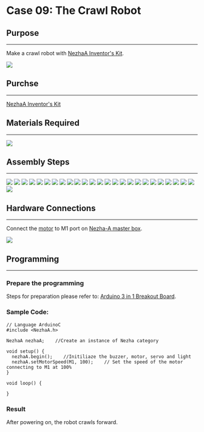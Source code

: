 ﻿# Case 09: The Crawl Robot

## Purpose
---
Make a crawl robot with [NezhaA Inventor's Kit](https://shop.elecfreaks.com/products/elecfreaks-arduino-36-in-1-nezha-a-inventors-kit?_pos=2&_sid=e1dfa3343&_ss=r).

![](https://wiki-media-ef.oss-cn-hongkong.aliyuncs.com/i18n/en/docusaurus-plugin-content-docs/current/arduino/building-blocks/nezhaa-inventors-kit/images/neza-a-case-09-01.png)

## Purchse
---
 [NezhaA Inventor's Kit](https://shop.elecfreaks.com/products/elecfreaks-arduino-36-in-1-nezha-a-inventors-kit?_pos=2&_sid=e1dfa3343&_ss=r)

## Materials Required
---
![](https://wiki-media-ef.oss-cn-hongkong.aliyuncs.com/i18n/en/docusaurus-plugin-content-docs/current/arduino/building-blocks/nezhaa-inventors-kit/images/neza-a-case-09-02.png)

## Assembly Steps
---
![](https://wiki-media-ef.oss-cn-hongkong.aliyuncs.com/i18n/en/docusaurus-plugin-content-docs/current/arduino/building-blocks/nezhaa-inventors-kit/images/neza-a-step-09-01.png)
![](https://wiki-media-ef.oss-cn-hongkong.aliyuncs.com/i18n/en/docusaurus-plugin-content-docs/current/arduino/building-blocks/nezhaa-inventors-kit/images/neza-a-step-09-02.png)
![](https://wiki-media-ef.oss-cn-hongkong.aliyuncs.com/i18n/en/docusaurus-plugin-content-docs/current/arduino/building-blocks/nezhaa-inventors-kit/images/neza-a-step-09-03.png)
![](https://wiki-media-ef.oss-cn-hongkong.aliyuncs.com/i18n/en/docusaurus-plugin-content-docs/current/arduino/building-blocks/nezhaa-inventors-kit/images/neza-a-step-09-04.png)
![](https://wiki-media-ef.oss-cn-hongkong.aliyuncs.com/i18n/en/docusaurus-plugin-content-docs/current/arduino/building-blocks/nezhaa-inventors-kit/images/neza-a-step-09-05.png)
![](https://wiki-media-ef.oss-cn-hongkong.aliyuncs.com/i18n/en/docusaurus-plugin-content-docs/current/arduino/building-blocks/nezhaa-inventors-kit/images/neza-a-step-09-06.png)
![](https://wiki-media-ef.oss-cn-hongkong.aliyuncs.com/i18n/en/docusaurus-plugin-content-docs/current/arduino/building-blocks/nezhaa-inventors-kit/images/neza-a-step-09-07.png)
![](https://wiki-media-ef.oss-cn-hongkong.aliyuncs.com/i18n/en/docusaurus-plugin-content-docs/current/arduino/building-blocks/nezhaa-inventors-kit/images/neza-a-step-09-08.png)
![](https://wiki-media-ef.oss-cn-hongkong.aliyuncs.com/i18n/en/docusaurus-plugin-content-docs/current/arduino/building-blocks/nezhaa-inventors-kit/images/neza-a-step-09-09.png)
![](https://wiki-media-ef.oss-cn-hongkong.aliyuncs.com/i18n/en/docusaurus-plugin-content-docs/current/arduino/building-blocks/nezhaa-inventors-kit/images/neza-a-step-09-10.png)
![](https://wiki-media-ef.oss-cn-hongkong.aliyuncs.com/i18n/en/docusaurus-plugin-content-docs/current/arduino/building-blocks/nezhaa-inventors-kit/images/neza-a-step-09-11.png)
![](https://wiki-media-ef.oss-cn-hongkong.aliyuncs.com/i18n/en/docusaurus-plugin-content-docs/current/arduino/building-blocks/nezhaa-inventors-kit/images/neza-a-step-09-12.png)
![](https://wiki-media-ef.oss-cn-hongkong.aliyuncs.com/i18n/en/docusaurus-plugin-content-docs/current/arduino/building-blocks/nezhaa-inventors-kit/images/neza-a-step-09-13.png)
![](https://wiki-media-ef.oss-cn-hongkong.aliyuncs.com/i18n/en/docusaurus-plugin-content-docs/current/arduino/building-blocks/nezhaa-inventors-kit/images/neza-a-step-09-14.png)
![](https://wiki-media-ef.oss-cn-hongkong.aliyuncs.com/i18n/en/docusaurus-plugin-content-docs/current/arduino/building-blocks/nezhaa-inventors-kit/images/neza-a-step-09-15.png)
![](https://wiki-media-ef.oss-cn-hongkong.aliyuncs.com/i18n/en/docusaurus-plugin-content-docs/current/arduino/building-blocks/nezhaa-inventors-kit/images/neza-a-step-09-16.png)
![](https://wiki-media-ef.oss-cn-hongkong.aliyuncs.com/i18n/en/docusaurus-plugin-content-docs/current/arduino/building-blocks/nezhaa-inventors-kit/images/neza-a-step-09-17.png)
![](https://wiki-media-ef.oss-cn-hongkong.aliyuncs.com/i18n/en/docusaurus-plugin-content-docs/current/arduino/building-blocks/nezhaa-inventors-kit/images/neza-a-step-09-18.png)
![](https://wiki-media-ef.oss-cn-hongkong.aliyuncs.com/i18n/en/docusaurus-plugin-content-docs/current/arduino/building-blocks/nezhaa-inventors-kit/images/neza-a-step-09-19.png)
![](https://wiki-media-ef.oss-cn-hongkong.aliyuncs.com/i18n/en/docusaurus-plugin-content-docs/current/arduino/building-blocks/nezhaa-inventors-kit/images/neza-a-step-09-20.png)
![](https://wiki-media-ef.oss-cn-hongkong.aliyuncs.com/i18n/en/docusaurus-plugin-content-docs/current/arduino/building-blocks/nezhaa-inventors-kit/images/neza-a-step-09-21.png)
![](https://wiki-media-ef.oss-cn-hongkong.aliyuncs.com/i18n/en/docusaurus-plugin-content-docs/current/arduino/building-blocks/nezhaa-inventors-kit/images/neza-a-step-09-22.png)
![](https://wiki-media-ef.oss-cn-hongkong.aliyuncs.com/i18n/en/docusaurus-plugin-content-docs/current/arduino/building-blocks/nezhaa-inventors-kit/images/neza-a-step-09-23.png)
![](https://wiki-media-ef.oss-cn-hongkong.aliyuncs.com/i18n/en/docusaurus-plugin-content-docs/current/arduino/building-blocks/nezhaa-inventors-kit/images/neza-a-step-09-24.png)
![](https://wiki-media-ef.oss-cn-hongkong.aliyuncs.com/i18n/en/docusaurus-plugin-content-docs/current/arduino/building-blocks/nezhaa-inventors-kit/images/neza-a-step-09-25.png)
![](https://wiki-media-ef.oss-cn-hongkong.aliyuncs.com/i18n/en/docusaurus-plugin-content-docs/current/arduino/building-blocks/nezhaa-inventors-kit/images/neza-a-step-09-26.png)

## Hardware Connections
---
Connect the [motor](https://www.elecfreaks.com/geekservo-motor-2kg-compatible-with-lego.html) to M1 port on [Nezha-A master box](https://www.elecfreaks.com/arduino-3-in-1-master-control-box.html). 

![](https://wiki-media-ef.oss-cn-hongkong.aliyuncs.com/i18n/en/docusaurus-plugin-content-docs/current/arduino/building-blocks/nezhaa-inventors-kit/images/neza-a-case-09-03.png)

## Programming
---
### Prepare the programming

Steps for preparation please refer to: [Arduino 3 in 1 Breakout Board](https://www.elecfreaks.com/learn-en/Arduino-3-in-1-box/Arduino-3-in-1-box.html).

### Sample Code: 

```
// Language ArduinoC
#include <NezhaA.h>

NezhaA nezhaA;    //Create an instance of Nezha category

void setup() {
  nezhaA.begin();    //Initiliaze the buzzer, motor, servo and light
  nezhaA.setMotorSpeed(M1, 100);    // Set the speed of the motor connecting to M1 at 100%
}

void loop() {

}

```
### Result
After powering on, the robot crawls forward. 
